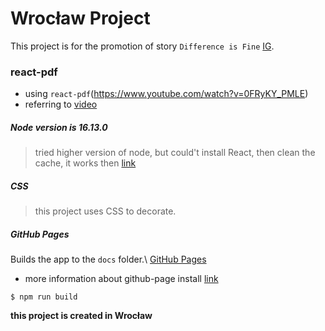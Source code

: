 # Wrocław Project

This project is for the promotion of story `Difference is Fine` [IG](https://www.instagram.com/differenceisfine/).

### react-pdf

* using `react-pdf`(https://www.youtube.com/watch?v=0FRyKY_PMLE) 
* referring to [video](https://www.youtube.com/watch?v=0FRyKY_PMLE)

##### Node version is 16.13.0

> tried higher version of node, but could't install React, then clean the cache, it works then [link](https://reactgo.com/npm-clear-cache/)

##### CSS

> this project uses CSS to decorate.

##### GitHub Pages


Builds the app to the `docs` folder.\ [GitHub Pages](https://conrading.github.io/wroclaw-project/) 

* more information about github-page install [link](https://www.pluralsight.com/guides/deploying-github-pages-with-create-react-app)

```
$ npm run build
```
**this project is created in Wrocław**

